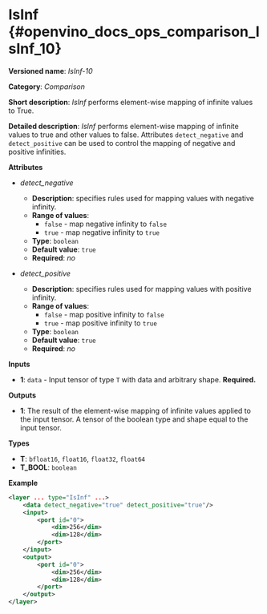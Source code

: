 # IsInf {#openvino_docs_ops_comparison_IsInf_10}

**Versioned name**: *IsInf-10*

**Category**: *Comparison*

**Short description**: *IsInf* performs element-wise mapping of infinite values to True.

**Detailed description**: *IsInf* performs element-wise mapping of infinite values to true and other values to false. Attributes `detect_negative` and `detect_positive` can be used to control the mapping of negative and positive infinities.

**Attributes**

* *detect_negative*

  * **Description**: specifies rules used for mapping values with negative infinity.
  * **Range of values**:
    * `false` - map negative infinity to `false`
    * `true` - map negative infinity to `true`
  * **Type**: `boolean`
  * **Default value**: `true`
  * **Required**: *no*

* *detect_positive*

  * **Description**: specifies rules used for mapping values with positive infinity.
  * **Range of values**:
    * `false` - map positive infinity to `false`
    * `true` - map positive infinity to `true`
  * **Type**: `boolean`
  * **Default value**: `true`
  * **Required**: *no*

**Inputs**

* **1**: `data` - Input tensor of type `T` with data and arbitrary shape. **Required.**

**Outputs**

* **1**: The result of the element-wise mapping of infinite values applied to the input tensor. A tensor of the boolean type and shape equal to the input tensor.

**Types**

* **T**: `bfloat16`, `float16`, `float32`, `float64`
* **T_BOOL**: `boolean`

**Example**

```xml
<layer ... type="IsInf" ...>
    <data detect_negative="true" detect_positive="true"/>
    <input>
        <port id="0">
            <dim>256</dim>
            <dim>128</dim>
        </port>
    </input>
    <output>
        <port id="0">
            <dim>256</dim>
            <dim>128</dim>
        </port>
    </output>
</layer>
```